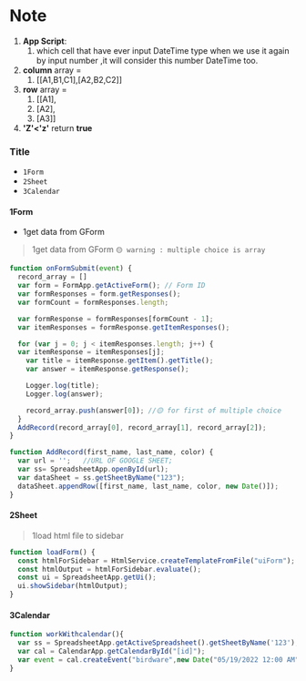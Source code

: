 # Note
1. **App Script**:
    1. which cell that have ever input DateTime type when we use it again by input number ,it will consider this number DateTime too.
2. **column** array =
    1. [[A1,B1,C1],[A2,B2,C2]]
3. **row** array = 
    1. [[A1],
    2. [A2],
    3. [A3]]
4. **'Z'<'z'** return **true**
### Title
- `1Form`
- `2Sheet`
- `3Calendar`
#### 1Form
- 1get data from GForm
> 1get data from GForm `🟡 warning : multiple choice is array`
```js
function onFormSubmit(event) {
  record_array = []
  var form = FormApp.getActiveForm(); // Form ID
  var formResponses = form.getResponses();
  var formCount = formResponses.length;

  var formResponse = formResponses[formCount - 1];
  var itemResponses = formResponse.getItemResponses();

  for (var j = 0; j < itemResponses.length; j++) {
  var itemResponse = itemResponses[j];
    var title = itemResponse.getItem().getTitle();
    var answer = itemResponse.getResponse();

    Logger.log(title);
    Logger.log(answer);

    record_array.push(answer[0]); //🟡 for first of multiple choice
  }
  AddRecord(record_array[0], record_array[1], record_array[2]);
}

function AddRecord(first_name, last_name, color) {
  var url = '';   //URL OF GOOGLE SHEET;
  var ss= SpreadsheetApp.openById(url);
  var dataSheet = ss.getSheetByName("123");
  dataSheet.appendRow([first_name, last_name, color, new Date()]);
}
```
#### 2Sheet
> 1load html file to sidebar
```js
function loadForm() {
  const htmlForSidebar = HtmlService.createTemplateFromFile("uiForm");
  const htmlOutput = htmlForSidebar.evaluate();
  const ui = SpreadsheetApp.getUi();
  ui.showSidebar(htmlOutput);
}
```
#### 3Calendar
```js
function workWithcalendar(){
  var ss = SpreadsheetApp.getActiveSpreadsheet().getSheetByName('123');
  var cal = CalendarApp.getCalendarById("[id]");
  var event = cal.createEvent("birdware",new Date("05/19/2022 12:00 AM"),new Date("05/19/2022 12:00 PM"));
}
```
